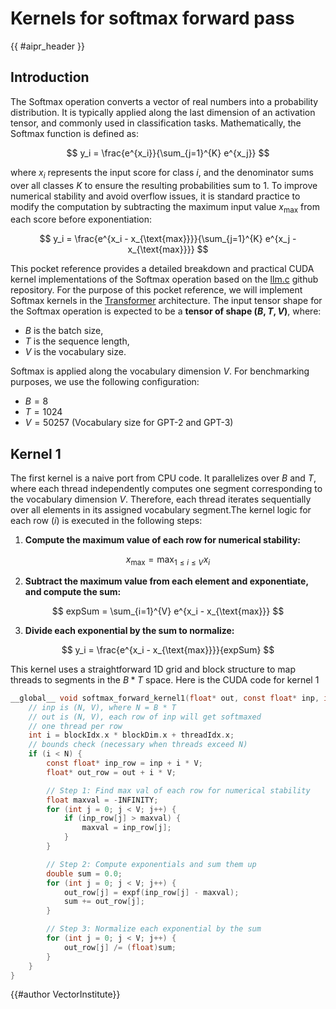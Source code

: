 # Kernels for softmax forward pass

<!-- Header -->

{{ #aipr_header }}

<!-- Main Body -->

## Introduction

The Softmax operation converts a vector of real numbers into a probability distribution. It is typically applied along the last dimension of an activation tensor, and commonly used in classification tasks. Mathematically, the Softmax function is defined as:

$$
y_i = \frac{e^{x_i}}{\sum_{j=1}^{K} e^{x_j}}
$$

where $x_i$ represents the input score for class $i$, and the denominator sums over all classes $K$ to ensure the resulting probabilities sum to 1. To improve numerical stability and avoid overflow issues, it is standard practice to modify the computation by subtracting the maximum input value $x_{\text{max}}$ from each score before exponentiation:

$$
y_i = \frac{e^{x_i - x_{\text{max}}}}{\sum_{j=1}^{K} e^{x_j - x_{\text{max}}}}
$$

This pocket reference provides a detailed breakdown and practical CUDA kernel implementations of the Softmax operation based on the
[llm.c](https://github.com/karpathy/llm.c/tree/master/dev/cuda) github repository. For the purpose of this pocket reference, we will implement Softmax kernels in the [Transformer](../../../../nlp/src/llms/architecture/transformer.md) architecture. The input tensor shape for the Softmax operation is expected to be a **tensor of shape $(B, T, V)$**, where:

- $B$ is the batch size,
- $T$ is the sequence length,
- $V$ is the vocabulary size.

Softmax is applied along the vocabulary dimension $V$. For benchmarking purposes, we use the following configuration:

- $B = 8$
- $T = 1024$
- $V = 50257$ (Vocabulary size for GPT-2 and GPT-3)

## Kernel 1

The first kernel is a naive port from CPU code. It parallelizes over $B$ and $T$, where each thread independently computes one segment corresponding to the vocabulary dimension $V$. Therefore, each thread iterates sequentially over all elements in its assigned vocabulary segment.The kernel logic for each row ($i$) is executed in the following steps:

1. **Compute the maximum value of each row for numerical stability:**

$$
x_{\text{max}} = \max_{1 \leq i \leq V} x_i
$$

2. **Subtract the maximum value from each element and exponentiate, and compute the sum:**

$$
expSum = \sum_{i=1}^{V} e^{x_i - x_{\text{max}}}
$$

3. **Divide each exponential by the sum to normalize:**

$$
y_i = \frac{e^{x_i - x_{\text{max}}}}{expSum}
$$

This kernel uses a straightforward 1D grid and block structure to map threads to segments in the  $B * T$ space. Here is the CUDA code for kernel 1

```C
__global__ void softmax_forward_kernel1(float* out, const float* inp, int N, int V) {
    // inp is (N, V), where N = B * T
    // out is (N, V), each row of inp will get softmaxed
    // one thread per row
    int i = blockIdx.x * blockDim.x + threadIdx.x;
    // bounds check (necessary when threads exceed N)
    if (i < N) {
        const float* inp_row = inp + i * V;
        float* out_row = out + i * V;

        // Step 1: Find max val of each row for numerical stability
        float maxval = -INFINITY;
        for (int j = 0; j < V; j++) {
            if (inp_row[j] > maxval) {
                maxval = inp_row[j];
            }
        }

        // Step 2: Compute exponentials and sum them up
        double sum = 0.0;
        for (int j = 0; j < V; j++) {
            out_row[j] = expf(inp_row[j] - maxval);
            sum += out_row[j];
        }

        // Step 3: Normalize each exponential by the sum
        for (int j = 0; j < V; j++) {
            out_row[j] /= (float)sum;
        }
    }
}
```

<!-- Contributors -->

{{#author VectorInstitute}} <!-- replace VectorInstitute with your github user -->